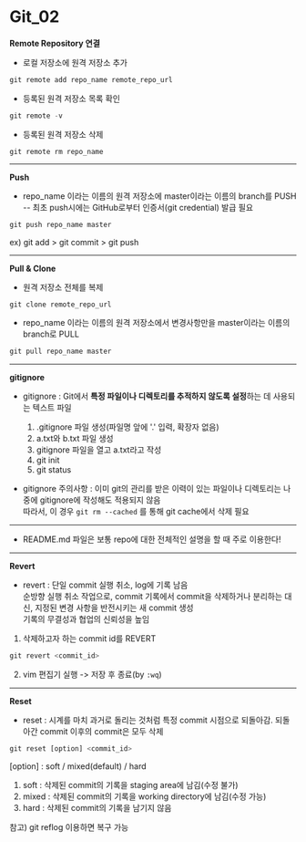 # Git_02

 **Remote Repository 연결**

- 로컬 저장소에 원격 저장소 추가
```python
git remote add repo_name remote_repo_url
```
- 등록된 원격 저장소 목록 확인
  
```python
git remote -v
```

- 등록된 원격 저장소 삭제
  
```pythonPy
git remote rm repo_name
```
---

 **Push**
  
  - repo_name 이라는 이름의 원격 저장소에 master이라는 이름의 branch를 PUSH   
  -- 최초 push시에는 GitHub로부터 인증서(git credential) 발급 필요
```python
git push repo_name master
```

ex) git add > git commit > git push

- ---

  
**Pull & Clone**

- 원격 저장소 전체를 복제
```python
git clone remote_repo_url
```

- repo_name 이라는 이름의 원격 저장소에서 변경사항만을 master이라는 이름의 branch로 PULL
```python
git pull repo_name master
```

- ---

**gitignore**

- gitignore : Git에서 **특정 파일이나 디렉토리를 추적하지 않도록 설정**하는 데 사용되는 텍스트 파일

  1. .gitignore 파일 생성(파일명 앞에 '.' 입력, 확장자 없음)
  2. a.txt와 b.txt 파일 생성
  3. gitignore 파일을 열고 a.txt라고 작성
  4. git init
  5. git status

- gitignore 주의사항 : 이미 git의 관리를 받은 이력이 있는 파일이나 디렉토리는 나중에 gitignore에 작성해도 적용되지 않음   
따라서, 이 경우 `git rm --cached` 를 통해 git cache에서 삭제 필요
---

- README.md 파일은 보통 repo에 대한 전체적인 설명을 할 때 주로 이용한다!
---

**Revert**
- revert :  단일 commit 실행 취소, log에 기록 남음   
  순방향 실행 취소 작업으로, commit 기록에서 commit을 삭제하거나 분리하는 대신, 지정된 변경 사항을 반전시키는 새 commit 생성   
  기록의 무결성과 협업의 신뢰성을 높임

1. 삭제하고자 하는 commit id를 REVERT
```python
git revert <commit_id>
```
2. vim 편집기 실행 -> 저장 후 종료(by `:wq`)

---

**Reset**
- reset :  시계를 마치 과거로 돌리는 것처럼 특정 commit 시점으로 되돌아감. 되돌아간 commit 이후의 commit은 모두 삭제

```python
git reset [option] <commit_id>
```
[option] : soft / mixed(default) / hard
  1. soft : 삭제된 commit의 기록을 staging area에 남김(수정 불가)
  2. mixed : 삭제된 commit의 기록을 working directory에 남김(수정 가능)
  3. hard : 삭제된 commit의 기록을 남기지 않음
   
참고) git reflog 이용하면 복구 가능


